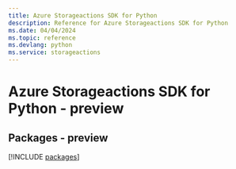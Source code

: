```yaml
---
title: Azure Storageactions SDK for Python
description: Reference for Azure Storageactions SDK for Python
ms.date: 04/04/2024
ms.topic: reference
ms.devlang: python
ms.service: storageactions
---
```

# Azure Storageactions SDK for Python - preview
## Packages - preview
[!INCLUDE [packages](storageactions-index.md)]